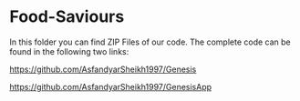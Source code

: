 # Food-Saviours

In this folder you can find ZIP Files of our code. The complete code can be found in the following two links:

https://github.com/AsfandyarSheikh1997/Genesis

https://github.com/AsfandyarSheikh1997/GenesisApp
